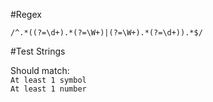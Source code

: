 #Regex

`/^.*((?=\d+).*(?=\W+)|(?=\W+).*(?=\d+)).*$/`

#Test Strings

Should match:   
`At least 1 symbol`  
`At least 1 number`